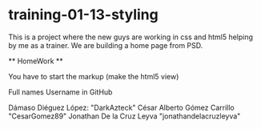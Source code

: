 training-01-13-styling
======================

This is a project where the new guys are working in css and html5 helping by me as a trainer. We are building a home page from PSD.

** HomeWork **

You have to start the markup (make the html5 view) 



Full names                                         Username in GitHub

Dámaso Diéguez López:                                 "DarkAzteck"
César Alberto Gómez Carrillo                         "CesarGomez89"
Jonathan De la Cruz Leyva                        "jonathandelacruzleyva"
